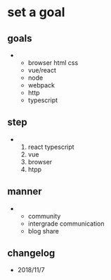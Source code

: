 # set a goal

## goals

- 
    - browser html css
    - vue/react
    - node
    - webpack
    - http
    - typescript

## step

- 
    1. react typescript <!--start November 5 -->
    2. vue
    3. browser
    4. htpp

## manner

- 
    - community
    - intergrade communication
    - blog share

## changelog

- 2018/11/7
    